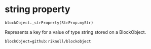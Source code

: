 
# string property

```sig
blockObject._strProperty(StrProp.myStr)
```

Represents a key for a value of type string stored on a BlockObject.

```package
blockObject=github:riknoll/blockobject
```
